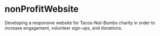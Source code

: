 # nonProfitWebsite
Developing a responsive website for Tacos-Not-Bombs charity in order to increase engagement, volunteer sign-ups, and donations.
